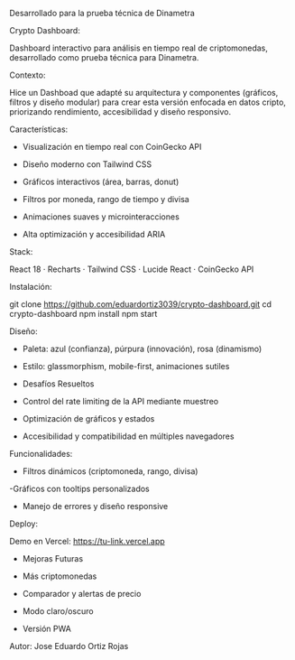Desarrollado para la prueba técnica de Dinametra

Crypto Dashboard:

Dashboard interactivo para análisis en tiempo real de criptomonedas, desarrollado como prueba técnica para Dinametra.

Contexto:

Hice un Dashboad que adapté su arquitectura y componentes (gráficos, filtros y diseño modular) para crear esta versión enfocada en datos cripto, priorizando rendimiento, accesibilidad y diseño responsivo.

Características: 

- Visualización en tiempo real con CoinGecko API

- Diseño moderno con Tailwind CSS

- Gráficos interactivos (área, barras, donut)

- Filtros por moneda, rango de tiempo y divisa

- Animaciones suaves y microinteracciones

- Alta optimización y accesibilidad ARIA

Stack:

React 18 · Recharts · Tailwind CSS · Lucide React · CoinGecko API

Instalación:

git clone https://github.com/eduardortiz3039/crypto-dashboard.git 
cd crypto-dashboard
npm install
npm start

Diseño:

- Paleta: azul (confianza), púrpura (innovación), rosa (dinamismo)

- Estilo: glassmorphism, mobile-first, animaciones sutiles

- Desafíos Resueltos

- Control del rate limiting de la API mediante muestreo

- Optimización de gráficos y estados

- Accesibilidad y compatibilidad en múltiples navegadores

Funcionalidades:

- Filtros dinámicos (criptomoneda, rango, divisa)

-Gráficos con tooltips personalizados

- Manejo de errores y diseño responsive

Deploy:

Demo en Vercel: https://tu-link.vercel.app

- Mejoras Futuras

- Más criptomonedas

- Comparador y alertas de precio

- Modo claro/oscuro

- Versión PWA

Autor: 
Jose Eduardo Ortiz Rojas

